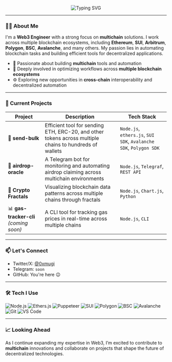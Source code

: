 <p align="center">
  <img src="https://readme-typing-svg.demolab.com?font=Fira+Code&pause=1000&color=00F7FF&width=435&lines=Hi%2C+I'm+0xmugi+%F0%9F%91%BD;Web3+Engineer+%7C+Blockchain+Automation;ETH%2C+SUI%2C+Arbitrum%2C+Polygon%2C+BSC%2C+Avalanche%2C+and+more..." alt="Typing SVG" />
</p>

---

### 👨‍💻 About Me

I'm a **Web3 Engineer** with a strong focus on **multichain** solutions. I work across multiple blockchain ecosystems, including **Ethereum**, **SUI**, **Arbitrum**, **Polygon**, **BSC**, **Avalanche**, and many others. My passion lies in automating blockchain tasks and building efficient tools for decentralized applications.

- 🚀 Passionate about building **multichain** tools and automation
- 🔗 Deeply involved in optimizing workflows across **multiple blockchain ecosystems**
- ⚙️ Exploring new opportunities in **cross-chain** interoperability and decentralized automation

---

### 🚧 Current Projects

| Project | Description | Tech Stack |
|--------|-------------|------------|
| 🧾 **send-bulk** | Efficient tool for sending ETH, ERC-20, and other tokens across multiple chains to hundreds of wallets | `Node.js`, `ethers.js`, `SUI SDK`, `Avalanche SDK`, `Polygon SDK` |
| 🤖 **airdrop-oracle** | A Telegram bot for monitoring and automating airdrop claiming across multichain environments | `Node.js`, `Telegraf`, `REST API` |
| 🧬 **Crypto Fractals** | Visualizing blockchain data patterns across multiple chains through fractals | `Node.js`, `Chart.js`, `Python` |
| 📊 **gas-tracker-cli** *(coming soon)* | A CLI tool for tracking gas prices in real-time across multiple chains | `Node.js`, `CLI` |

---

### 📫 Let's Connect
- Twitter/X: [@0xmugi](https://x.com/0xmugi)
- Telegram: `soon`
- GitHub: You're here 😉

---

### 🛠 Tech I Use
![Node.js](https://img.shields.io/badge/-Node.js-181717?logo=node.js&logoColor=green)
![Ethers.js](https://img.shields.io/badge/-ethers.js-222222?logo=ethereum&logoColor=white)
![Puppeteer](https://img.shields.io/badge/-Puppeteer-40b5a4?logo=google-chrome&logoColor=white)
![SUI](https://img.shields.io/badge/-SUI-blue?logo=sui&logoColor=white)
![Polygon](https://img.shields.io/badge/-Polygon-8C63FF?logo=polygon&logoColor=white)
![BSC](https://img.shields.io/badge/-BSC-0065FF?logo=binance&logoColor=yellow)
![Avalanche](https://img.shields.io/badge/-Avalanche-e84142?logo=avalanche&logoColor=white)
![Git](https://img.shields.io/badge/-Git-F05032?logo=git&logoColor=white)
![VS Code](https://img.shields.io/badge/-VS%20Code-007ACC?logo=visual-studio-code&logoColor=white)

---

### 📈 Looking Ahead

As I continue expanding my expertise in Web3, I’m excited to contribute to **multichain** innovations and collaborate on projects that shape the future of decentralized technologies.
